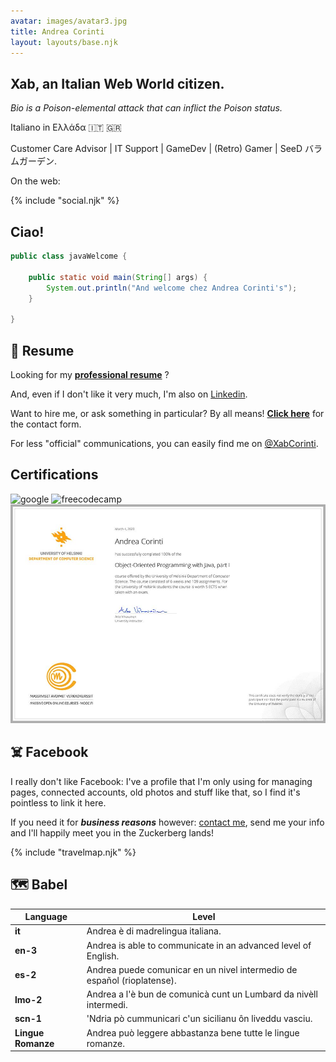 ```yaml
---
avatar: images/avatar3.jpg
title: Andrea Corinti
layout: layouts/base.njk
---
```


## Xab, an Italian Web World citizen.

_Bio is a Poison-elemental attack that can inflict the Poison status._

Italiano in Ελλάδα 🇮🇹 🇬🇷

Customer Care Advisor | IT Support | GameDev | (Retro) Gamer | SeeD バラムガーデン.

On the web:

{% include "social.njk" %}

## Ciao!

```java
public class javaWelcome {

    public static void main(String[] args) {
        System.out.println("And welcome chez Andrea Corinti's");
    }

}
```

## 📄 Resume

Looking for my [**professional resume**](/curriculum) ?

And, even if I don't like it very much, I'm also on [Linkedin](https://www.linkedin.com/in/andrea-corinti/).

Want to hire me, or ask something in particular? By all means!
[**Click here**](/contact/) for the contact form.

For less "official" communications, you can easily find me on [@XabCorinti](https://twitter.com/XabCorinti).

## Certifications

<img src="/assets/cv/google1.jpg" alt="google">
<img src="/assets/cv/freecodecamp1.png" alt="freecodecamp">
<img src="/assets/cv/mooc.jpg" alt="freecodecamp">

## ☠️ Facebook

I really don't like Facebook: I've a profile that I'm only using for managing pages, connected accounts, old photos and stuff like that, so I find it's pointless to link it here.

If you need it for **_business reasons_** however: [contact me](/contact/), send me your info and I'll happily meet you in the Zuckerberg lands!

{% include "travelmap.njk" %}

## 🗺️ Babel

| Language       | Level                                                                   |
|----------------|-------------------------------------------------------------------------|
| **it**             | Andrea è di madrelingua italiana.                                       |
| **en-3**           | Andrea is able to communicate in an advanced level of English.          |
| **es-2**           | Andrea puede comunicar en un nivel intermedio de español (rioplatense). |
| **lmo-2**          | Andrea a l'è bun de comunicà cunt un Lumbard da nivèll intermedi.       |
| **scn-1**          | 'Ndria pò cummunicari c'un sicilianu ôn liveddu vasciu.                 |
| **Lingue Romanze** | Andrea può leggere abbastanza bene tutte le lingue romanze.              |
